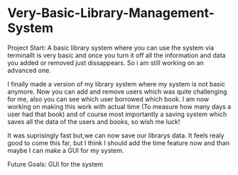 # Very-Basic-Library-Management-System
Project Start: A basic library system where you can use the system via terminalIt is very basic and once you turn it off all the information and data you added or removed just dissappears. So i am still working on an advanced one.

I finally made a version of my library system where my system is not basic anymore. Now you can add and remove users which was quite challenging for me, also you can see which user borrowed which book. I am now working on making this work with actual time (To measure how many days a user had that book) and of course most importantly a saving system which saves all the data of the users and books, so wish me luck!

It was suprisingly fast but,we can now save our librarys data. It feels realy good to come this far, but I think I should add the time feature now and than maybe I can make a GUI for my system.

Future Goals: GUI for the system


